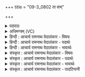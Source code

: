 +++
title = "09-3_0802 ता वाम्"

+++
<details><summary>पदपाठः</summary>

ता꣢। वा꣣म्। गीर्भिः꣢। वि꣣पन्यु꣡वः꣢। प्र꣡य꣢꣯स्वन्तः। ह꣣वामहे। मेध꣡सा꣢ता। मे꣣ध꣢। सा꣣ता। सनिष्य꣡वः꣢। ८०२।
</details>

<details><summary>अधिमन्त्रम् (VC)</summary>

- इन्द्राग्नी
- वसिष्ठो मैत्रावरुणिः
- गायत्री
- षड्जः
</details>

<details><summary>हिन्दी : आचार्य रामनाथ वेदालंकार - विषयः</summary>

अगले मन्त्र में जीवात्मा और परमात्मा का आह्वान किया गया है।
</details>

<details><summary>हिन्दी : आचार्य रामनाथ वेदालंकार - पदार्थः</summary>

पदार्थान्वयभाषाः -  (ता) उन (वाम्) तुम दोनों जीवात्मा और परमात्मा को (विपन्युवः) विशेष स्तुति से युक्त, (प्रयस्वन्तः) पुरुषार्थ से युक्त, (सनिष्यन्तः) पाने के इच्छुक हम श्रद्धालु लोग (मेधसाता) सङ्गम की प्राप्ति के निमित्त (गीर्भिः) वेदवाणियों से (हवामहे) पुकारते हैं ॥३॥
</details>

<details><summary>हिन्दी : आचार्य रामनाथ वेदालंकार - भावार्थः</summary>

भावार्थभाषाः -  परमात्मा और जीवात्मा को अनुकूल करने के लिए वाणी से स्तुति, शरीर से प्रयत्न और मन से श्रद्धा तीनों अपेक्षित होते हैं ॥३॥ इस खण्ड में विविध अग्नियों का, आचार्य और राजा का, प्राण-अपान का, ब्रह्म-क्षत्र का और जीवात्मा-परमात्मा का वर्णन होने से इस खण्ड की पूर्व खण्ड के साथ सङ्गति जाननी चाहिए ॥ तृतीय अध्याय में द्वितीय खण्ड समाप्त ॥
</details>

<details><summary>संस्कृत : आचार्य रामनाथ वेदालंकार - विषयः</summary>

अथ जीवात्मपरमात्मानौ आह्वयति।
</details>

<details><summary>संस्कृत : आचार्य रामनाथ वेदालंकार - पदार्थः</summary>

पदार्थान्वयभाषाः -  (ता) तौ (वाम्) इन्द्राग्नी जीवात्मपरमात्मानौ युवाम् (विपन्युवः) विशिष्टस्तुतिमन्तः।[विपूर्वात् पण व्यवहारे स्तुतौ च इत्यतो बाहुलकादौणादिको युच् प्रत्ययः। जसि छान्दसः उवङादेशः।] (प्रयस्वन्तः२) प्रयासवन्तः पुरुषार्थिनः।[प्रयः प्रयासः तद्वन्तः,प्रपूर्वाद् यसु प्रयत्ने इत्यतः क्विप्।] (सनिष्यवः) संभजनकामाः श्रद्धालवो वयम्।[षण सम्भक्तौ,सनिशब्दात् आत्मन इच्छायामर्थे क्यचि लालसायां सुक्,तत उः।] (मेधसाता) मेधसातौ संगमप्राप्तिनिमित्ताय।[मेधः संगमः,मेधृ हिंसायां संगमे च,तस्य सातिः प्राप्तिः तन्निमित्ताय,निमित्तसप्तम्येषा। ‘सुपां सुलुक्०। अ० ७।१।३९’ इति विभक्तेर्डादेशः।] (गीर्भिः) वेदवाग्भिः (हवामहे) आह्वयामः ॥३॥
</details>

<details><summary>संस्कृत : आचार्य रामनाथ वेदालंकार - भावार्थः</summary>

भावार्थभाषाः -  परमात्मानं जीवात्मानं चानुकूलयितुं वाचा स्तुतिः, कायेन प्रयासः, मनसा श्रद्धा च त्रयमप्यपेक्ष्यते ॥३॥ अस्मिन् खण्डे विविधानामग्नीनाम् आचार्यनृपत्योः प्राणोदानयोः ब्रह्मक्षत्रयोः जीवात्मपरमात्मनोश्च वर्णनादेतत्खण्डस्य पूर्वखण्डेन सह संगतिर्वेद्या ॥
</details>

<details><summary>संस्कृत : आचार्य रामनाथ वेदालंकार - पादटिप्पनी</summary>

टिप्पणी:   १. ऋ० ७।९४।६। २. प्रयस्वन्तः हविर्लक्षणेन अन्नेनोपेताः—इति सा०। प्रकर्षेण यजमानगृहान् प्रति गच्छन्तः—इति वि०।
</details>